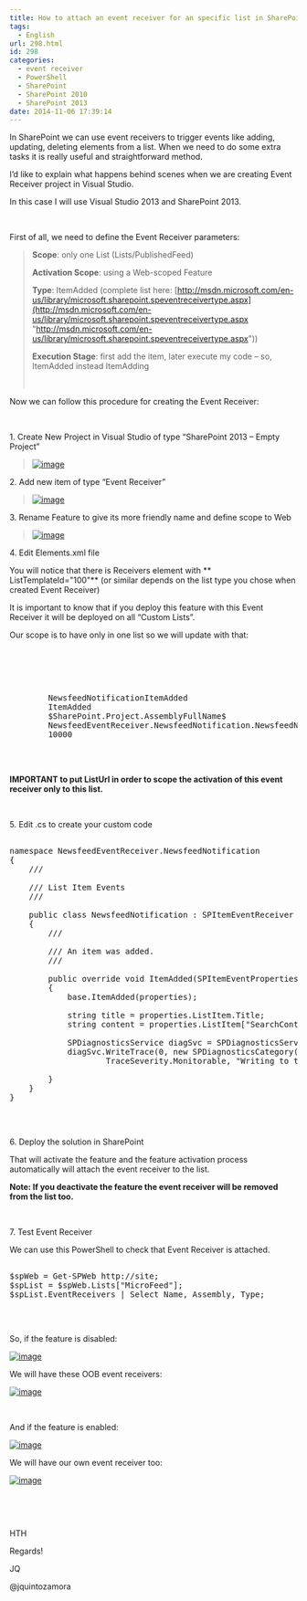 ```yaml
---
title: How to attach an event receiver for an specific list in SharePoint 2013
tags:
  - English
url: 298.html
id: 298
categories:
  - event receiver
  - PowerShell
  - SharePoint
  - SharePoint 2010
  - SharePoint 2013
date: 2014-11-06 17:39:14
---
```


In SharePoint we can use event receivers to trigger events like adding, updating, deleting elements from a list. When we need to do some extra tasks it is really useful and straightforward method.

I’d like to explain what happens behind scenes when we are creating Event Receiver project in Visual Studio. 

In this case I will use Visual Studio 2013 and SharePoint 2013.

&nbsp;

First of all, we need to define the Event Receiver parameters:
 > **Scope**: only one List (Lists/PublishedFeed)
> 
> **Activation Scope**: using a Web-scoped Feature
> 
> **Type**: ItemAdded (complete list here: [http://msdn.microsoft.com/en-us/library/microsoft.sharepoint.speventreceivertype.aspx](http://msdn.microsoft.com/en-us/library/microsoft.sharepoint.speventreceivertype.aspx "http://msdn.microsoft.com/en-us/library/microsoft.sharepoint.speventreceivertype.aspx"))
> 
> **Execution Stage**: first add the item, later execute my code – so, ItemAdded instead ItemAdding
> 
> &nbsp; 

Now we can follow this procedure for creating the Event Receiver:

&nbsp;

1\. Create New Project in Visual Studio of type “SharePoint 2013 – Empty Project”
 > [![image](https://blog.josequinto.com/wp-content/uploads/2014/11/image_thumb.png "image")](https://blog.josequinto.com/wp-content/uploads/2014/11/image.png) 

2\. Add new item of type “Event Receiver”
 > [![image](https://blog.josequinto.com/wp-content/uploads/2014/11/image_thumb1.png "image")](https://blog.josequinto.com/wp-content/uploads/2014/11/image1.png) 

3\. Rename Feature to give its more friendly name and define scope to Web
 > [![image](https://blog.josequinto.com/wp-content/uploads/2014/11/image_thumb2.png "image")](https://blog.josequinto.com/wp-content/uploads/2014/11/image2.png)   

4\. Edit Elements.xml file 

You will notice that there is Receivers element with ** ListTemplateId="100"** (or similar depends on the list type you chose when created Event Receiver)

It is important to know that if you deploy this feature with this Event Receiver it will be deployed on all “Custom Lists”. 

Our scope is to have only in one list so we will update with that:

<pre class="xhtml">

<?xml version="1.0" encoding="utf-8"?>
<Elements xmlns="http://schemas.microsoft.com/sharepoint/">
  <Receivers ListUrl="Lists/PublishedFeed" >
      <Receiver>
        <Name>NewsfeedNotificationItemAdded</Name>
        <Type>ItemAdded</Type>
        <Assembly>$SharePoint.Project.AssemblyFullName$</Assembly>
        <Class>NewsfeedEventReceiver.NewsfeedNotification.NewsfeedNotification</Class>
        <SequenceNumber>10000</SequenceNumber>
      </Receiver>
  </Receivers>
</Elements>
</pre>

**IMPORTANT to put ListUrl in order to scope the activation of this event receiver only to this list.**

&nbsp;

5\. Edit .cs to create your custom code

<pre class="c#">

namespace NewsfeedEventReceiver.NewsfeedNotification
{
    /// <summary>
    /// List Item Events
    /// </summary>
    public class NewsfeedNotification : SPItemEventReceiver
    {
        /// <summary>
        /// An item was added.
        /// </summary>
        public override void ItemAdded(SPItemEventProperties properties)
        {
            base.ItemAdded(properties);

            string title = properties.ListItem.Title;
            string content = properties.ListItem["SearchContent"].ToString();

            SPDiagnosticsService diagSvc = SPDiagnosticsService.Local;
            diagSvc.WriteTrace(0, new SPDiagnosticsCategory("Newsfeed Notification", TraceSeverity.Monitorable, EventSeverity.Information),
                    TraceSeverity.Monitorable, "Writing to the ULS log:  {0}", new object[] { title + ": " + content });   

        }
    }
}

</pre>

&nbsp;

6\. Deploy the solution in SharePoint

That will activate the feature and the feature activation process automatically will attach the event receiver to the list.

**Note: If you deactivate the feature the event receiver will be removed from the list too.**

&nbsp;

7\. Test Event Receiver

We can use this PowerShell to check that Event Receiver is attached.

<pre class="ps">

$spWeb = Get-SPWeb http://site;
$spList = $spWeb.Lists["MicroFeed"];
$spList.EventReceivers | Select Name, Assembly, Type;

</pre>

&nbsp;

So, if the feature is disabled:

[![image](https://blog.josequinto.com/wp-content/uploads/2014/11/image_thumb3.png "image")](https://blog.josequinto.com/wp-content/uploads/2014/11/image3.png)

We will have these OOB event receivers:

[![image](https://blog.josequinto.com/wp-content/uploads/2014/11/image_thumb4.png "image")](https://blog.josequinto.com/wp-content/uploads/2014/11/image4.png)

&nbsp;

And if the feature is enabled:

[![image](https://blog.josequinto.com/wp-content/uploads/2014/11/image_thumb5.png "image")](https://blog.josequinto.com/wp-content/uploads/2014/11/image5.png)

We will have our own event receiver too:

[![image](https://blog.josequinto.com/wp-content/uploads/2014/11/image_thumb6.png "image")](https://blog.josequinto.com/wp-content/uploads/2014/11/image6.png)

&nbsp;

&nbsp;

HTH

Regards!

JQ

@jquintozamora
